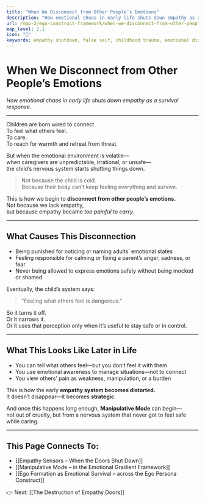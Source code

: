 ```yaml
---
title: "When We Disconnect from Other People’s Emotions"
description: "How emotional chaos in early life shuts down empathy as a survival response."
url: /map-2/ego-construct-framework/when-we-disconnect-from-other-peoples-emotions
map_level: 2.1
icon: "🚪"
keywords: empathy shutdown, false self, childhood trauma, emotional disconnection, nervous system defense, survival adaptation, emotional awareness, manipulative mode, TEG-Blue
---
```


# When We Disconnect from Other People’s Emotions
*How emotional chaos in early life shuts down empathy as a survival response.*

---

Children are born wired to connect.  
To feel what others feel.  
To care.  
To reach for warmth and retreat from threat.

But when the emotional environment is volatile—  
when caregivers are unpredictable, irrational, or unsafe—  
the child’s nervous system starts shutting things down.

> Not because the child is cold.  
> Because their body can’t keep feeling everything and survive.

This is how we begin to **disconnect from other people’s emotions.**  
Not because we lack empathy,  
but because empathy became *too painful to carry.*

---

## What Causes This Disconnection

- Being punished for noticing or naming adults’ emotional states  
- Feeling responsible for calming or fixing a parent’s anger, sadness, or fear  
- Never being allowed to express emotions safely without being mocked or shamed  

Eventually, the child’s system says:

> "Feeling what others feel is dangerous."

So it turns it off.  
Or it narrows it.  
Or it uses that perception only when it’s useful to stay safe or in control.

---

## What This Looks Like Later in Life

- You can tell what others feel—but you don’t feel it with them  
- You use emotional awareness to manage situations—not to connect  
- You view others’ pain as weakness, manipulation, or a burden  

This is how the early **empathy system becomes distorted.**  
It doesn’t disappear—it becomes **strategic.**

And once this happens long enough, **Manipulative Mode** can begin—  
not out of cruelty, but from a nervous system that never got to feel safe while caring.

---

## This Page Connects To:

- [[Empathy Sensors – When the Doors Shut Down]]  
- [[Manipulative Mode – in the Emotional Gradient Framework]]  
- [[Ego Formation as Emotional Survival – across the Ego Persona Construct]]

👉 Next: [[The Destruction of Empathy Doors]]
